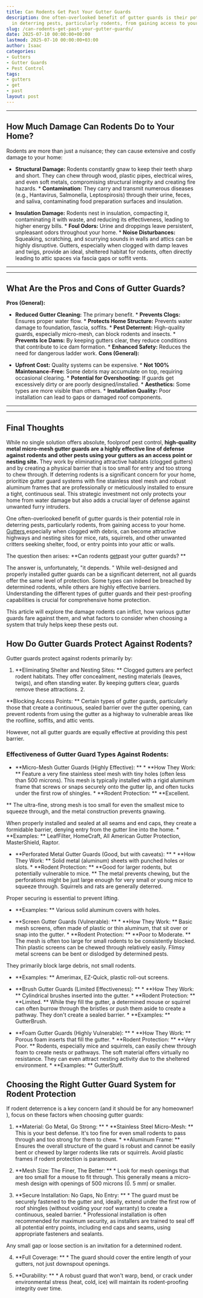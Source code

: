 ```yaml
---
title: Can Rodents Get Past Your Gutter Guards
description: One often-overlooked benefit of gutter guards is their potential role
  in deterring pests, particularly rodents, from gaining access to your home.
slug: /can-rodents-get-past-your-gutter-guards/
date: 2025-07-10 00:00:00+00:00
lastmod: 2025-07-10 00:00:00+03:00
author: Isaac
categories:
- Gutters
- Gutter Guards
- Pest Control
tags:
- gutters
- get
- past
layout: post
---
```

---

## How Much Damage Can Rodents Do to Your Home?
Rodents are more than just a nuisance; they can cause extensive and costly damage to your home:

* **Structural Damage:** Rodents constantly gnaw to keep their teeth sharp and short. They can chew through wood, plastic pipes, electrical wires, and even soft metals, compromising structural integrity and creating fire hazards. * **Contamination:** They carry and transmit numerous diseases (e.g., Hantavirus, Salmonella, Leptospirosis) through their urine, feces, and saliva, contaminating food preparation surfaces and insulation.

* **Insulation Damage:** Rodents nest in insulation, compacting it, contaminating it with waste, and reducing its effectiveness, leading to higher energy bills. * **Foul Odors:** Urine and droppings leave persistent, unpleasant odors throughout your home. * **Noise Disturbances:** Squeaking, scratching, and scurrying sounds in walls and attics can be highly disruptive.
Gutters, especially when clogged with damp leaves and twigs, provide an ideal, sheltered habitat for rodents, often directly leading to attic spaces via fascia gaps or soffit vents.
---
---

## What Are the Pros and Cons of Gutter Guards?
**Pros (General):**

* **Reduced Gutter Cleaning:** The primary benefit. * **Prevents Clogs:** Ensures proper water flow. * **Protects Home Structure:** Prevents water damage to foundation, fascia, soffits. * **Pest Deterrent:** High-quality guards, especially micro-mesh, can block rodents and insects. * **Prevents Ice Dams:** By keeping gutters clear, they reduce conditions that contribute to ice dam formation. * **Enhanced Safety:** Reduces the need for dangerous ladder work.
**Cons (General):**

* **Upfront Cost:** Quality systems can be expensive. * **Not 100% Maintenance-Free:** Some debris may accumulate on top, requiring occasional clearing. * **Potential for Overshooting:** If guards get excessively dirty or are poorly designed/installed. * **Aesthetics:** Some types are more visible than others. * **Installation Quality:** Poor installation can lead to gaps or damaged roof components.
---
---

## Final Thoughts
While no single solution offers absolute, foolproof pest control, **high-quality metal micro-mesh gutter guards are a highly effective line of defense against rodents and other pests using your gutters as an access point or nesting site.** They work by eliminating attractive habitats (clogged gutters) and by creating a physical barrier that is too small for entry and too strong to chew through.
If deterring rodents is a significant concern for your home, prioritize gutter guard systems with fine stainless steel mesh and robust aluminum frames that are professionally or meticulously installed to ensure a tight, continuous seal. This strategic investment not only protects your home from water damage but also adds a crucial layer of defense against unwanted furry intruders.

One often-overlooked benefit of gutter guards is their potential role in deterring pests, particularly rodents, from gaining access to your home. [Gutters](https://pestpolicy.com/5-signs-you-need-new-gutters/),especially when clogged with debris, can become attractive highways and nesting sites for mice, rats, squirrels, and other unwanted critters seeking shelter, food, or entry points into your attic or walls.

The question then arises: **Can rodents [get](https://pestpolicy.com/can-cats-get-fleas-in-the-winter/)past your gutter guards? **

The answer is, unfortunately, "it depends. " While well-designed and properly installed gutter guards can be a significant deterrent, not all guards offer the same level of protection. Some types can indeed be breached by determined rodents, while others are highly effective barriers. Understanding the different types of gutter guards and their pest-proofing capabilities is crucial for comprehensive home protection.

This article will explore the damage rodents can inflict, how various gutter guards fare against them, and what factors to consider when choosing a system that truly helps keep these pests out.

##  How Do Gutter Guards Protect Against Rodents?

Gutter guards protect against rodents primarily by:

1. **Eliminating Shelter and Nesting Sites: ** Clogged gutters are perfect rodent habitats. They offer concealment, nesting materials (leaves, twigs), and often standing water. By keeping gutters clear, guards remove these attractions. 2.

**Blocking Access Points: ** Certain types of gutter guards, particularly those that create a continuous, sealed barrier over the gutter opening, can prevent rodents from using the gutter as a highway to vulnerable areas like the roofline, soffits, and attic vents.

However, not all gutter guards are equally effective at providing this pest barrier.

###  Effectiveness of Gutter Guard Types Against Rodents:

* **Micro-Mesh Gutter Guards (Highly Effective): ** * **How They Work: ** Feature a very fine stainless steel mesh with tiny holes (often less than 500 microns). This mesh is typically installed with a rigid aluminum frame that screws or snaps securely onto the gutter lip, and often tucks under the first row of shingles. * **Rodent Protection: ** **Excellent.

** The ultra-fine, strong mesh is too small for even the smallest mice to squeeze through, and the metal construction prevents gnawing.

When properly installed and sealed at all seams and end caps, they create a formidable barrier, denying entry from the gutter line into the home. * **Examples: ** LeafFilter, HomeCraft, All American Gutter Protection, MasterShield, Raptor.

* **Perforated Metal Gutter Guards (Good, but with caveats): ** * **How They Work: ** Solid metal (aluminum) sheets with punched holes or slots. * **Rodent Protection: ** **Good for larger rodents, but potentially vulnerable to mice. ** The metal prevents chewing, but the perforations might be just large enough for very small or young mice to squeeze through. Squirrels and rats are generally deterred.

Proper securing is essential to prevent lifting.

* **Examples: ** Various solid aluminum covers with holes.

* **Screen Gutter Guards (Vulnerable): ** * **How They Work: ** Basic mesh screens, often made of plastic or thin aluminum, that sit over or snap into the gutter. * **Rodent Protection: ** **Poor to Moderate. ** The mesh is often too large for small rodents to be consistently blocked. Thin plastic screens can be chewed through relatively easily. Flimsy metal screens can be bent or dislodged by determined pests.

They primarily block large debris, not small rodents.

* **Examples: ** Amerimax, EZ-Quick, plastic roll-out screens.

* **Brush Gutter Guards (Limited Effectiveness): ** * **How They Work: ** Cylindrical brushes inserted into the gutter. * **Rodent Protection: ** **Limited. ** While they fill the gutter, a determined mouse or squirrel can often burrow through the bristles or push them aside to create a pathway. They don't create a sealed barrier. * **Examples: ** GutterBrush.

* **Foam Gutter Guards (Highly Vulnerable): ** * **How They Work: ** Porous foam inserts that fill the gutter. * **Rodent Protection: ** **Very Poor. ** Rodents, especially mice and squirrels, can easily chew through foam to create nests or pathways. The soft material offers virtually no resistance. They can even attract nesting activity due to the sheltered environment. * **Examples: ** GutterStuff.

##  Choosing the Right Gutter Guard System for Rodent Protection

If rodent deterrence is a key concern (and it should be for any homeowner! ), focus on these factors when choosing gutter guards:

1. **Material: Go Metal, Go Strong: ** * **Stainless Steel Micro-Mesh: ** This is your best defense. It's too fine for even small rodents to pass through and too strong for them to chew. * **Aluminum Frame: ** Ensures the overall structure of the guard is robust and cannot be easily bent or chewed by larger rodents like rats or squirrels. Avoid plastic frames if rodent protection is paramount.

2. **Mesh Size: The Finer, The Better: ** * Look for mesh openings that are too small for a mouse to fit through. This generally means a micro-mesh design with openings of 500 microns (0. 5 mm) or smaller.

3. **Secure Installation: No Gaps, No Entry: ** * The guard must be securely fastened to the gutter and, ideally, extend under the first row of roof shingles (without voiding your roof warranty) to create a continuous, sealed barrier. * Professional installation is often recommended for maximum security, as installers are trained to seal off all potential entry points, including end caps and seams, using appropriate fasteners and sealants.

Any small gap or loose section is an invitation for a determined rodent.

4. **Full Coverage: ** * The guard should cover the entire length of your gutters, not just downspout openings.

5. **Durability: ** * A robust guard that won't warp, bend, or crack under environmental stress (heat, cold, ice) will maintain its rodent-proofing integrity over time.